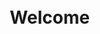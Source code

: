 # Welcome

<style>
body {
  position: fixed;
  width: 100vw;
  height: 100vh;
  display: flex;
  align-items: center;
  justify-content: center;
}
</style>
